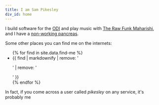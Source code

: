 ```yaml
---
title: I am Sam Pikesley
div_id: home
---
```


I build software for the [ODI](http://theodi.org/team/sam-pikesley) and play music with [The Raw Funk Maharishi](http://rawfunkmaharishi.uk), and I have a [non-working pancreas](http://www.diabetes.org.uk/Guide-to-diabetes/What-is-diabetes/What-is-Type-1-diabetes/).

Some other places you can find me on the internets:

<ul id='find-me'>
{% for find in site.data.find-me %}
  <li>{{ find | markdownify | remove: '<p>' | remove: '</p>' }}</li>
{% endfor %}
</ul>

In fact, if you come across a user called _pikesley_ on any service, it's probably me
